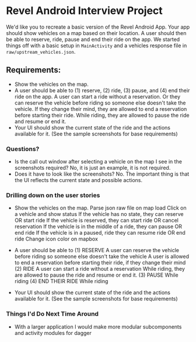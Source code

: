 # Revel Android Interview Project

We'd like you to recreate a basic version of the Revel Android App. 
Your app should show vehicles on a map based on their location. 
A user should then be able to reserve, ride, pause and end their ride on the app. 
We started things off with a basic setup in `MainActivity` and a vehicles response file in `raw/upstream_vehicles.json`.

## Requirements:

- Show the vehicles on the map.
- A user should be able to (1) reserve, (2) ride, (3) pause, and (4) end their ride on the app. A user can start a ride without a reservation. Or they can reserve the vehicle before riding so someone else doesn't take the vehicle. If they change their mind, they are allowed to end a reservation before starting their ride. While riding, they are allowed to pause the ride and resume or end it.
- Your UI should show the current state of the ride and the actions available for it. (See the sample screenshots for base requirements)

### Questions?

- Is the call out window after selecting a vehicle on the map I see in the screenshots required? No, it is just an example, it is not required.
- Does it have to look like the screenshots? No. The important thing is that the UI reflects the current state and possible actions.

### Drilling down on the user stories 

- Show the vehicles on the map.
        Parse json raw file on map load
        Click on a vehicle and show status
            If the vehicle has no state, they can reserve OR start ride
            If the vehicle is reserved, they can start ride OR cancel reservation
            If the vehicle is in the middle of a ride, they can pause OR end ride
            If the vehicle is in a paused, ride they can resume ride OR end ride 
        Change icon color on mapbox
        
- A user should be able to 
(1) RESERVE
        A user can reserve the vehicle before riding so someone else doesn't take the vehicle
        A user is allowed to end a reservation before starting their ride, if they change their mind 
(2) RIDE 
        A user can start a ride without a reservation
        While riding, they are allowed to pause the ride and resume or end it.
(3) PAUSE 
        While riding
(4) END THEIR RIDE 
        While riding
        
- Your UI should show the current state of the ride and the actions available for it. 
(See the sample screenshots for base requirements)        
        
### Things I'd Do Next Time Around
- With a larger application I would make more modular subcomponents and activity modules for dagger


